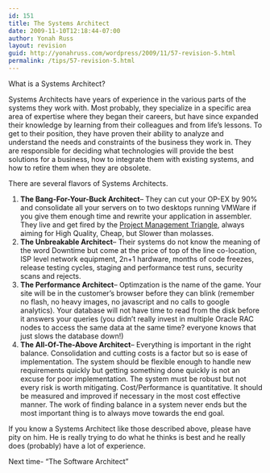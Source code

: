 ```yaml
---
id: 151
title: The Systems Architect
date: 2009-11-10T12:18:44-07:00
author: Yonah Russ
layout: revision
guid: http://yonahruss.com/wordpress/2009/11/57-revision-5.html
permalink: /tips/57-revision-5.html
---
```

What is a Systems Architect?

Systems Architects have years of experience in the various parts of the systems they work with. Most probably, they specialize in a specific area area of expertise where they began their careers, but have since expanded their knowledge by learning from their colleagues and from life&#8217;s lessons. To get to their position, they have proven their ability to analyze and understand the needs and constraints of the business they work in. They are responsible for deciding what technologies will provide the best solutions for a business, how to integrate them with existing systems, and how to retire them when they are obsolete.

There are several flavors of Systems Architects.

  1. **The Bang-For-Your-Buck Architect**&#8211; They can cut your OP-EX by 90% and consolidate all your servers on to two desktops running VMWare if you give them enough time and rewrite your application in assembler. They live and get fired by the <a rel="nofollow" href="http://en.wikipedia.org/wiki/Project_triangle#Project_Management_Triangle">Project Management Triangle</a>, always aiming for High Quality, Cheap, but Slower than molasses.
  2. **The Unbreakable Architect**&#8211; Their systems do not know the meaning of the word Downtime but come at the price of top of the line co-location, ISP level network equipment, 2n+1 hardware, months of code freezes, release testing cycles, staging and performance test runs, security scans and rejects.
  3. **The Performance Architect**&#8211; Optimzation is the name of the game. Your site will be in the customer&#8217;s browser before they can blink (remember no flash, no heavy images, no javascript and no calls to google analytics). Your database will not have time to read from the disk before it answers your queries (you didn&#8217;t really invest in multiple Oracle RAC nodes to access the same data at the same time? everyone knows that just slows the database down!)
  4. **The All-Of-The-Above Architect**&#8211; Everything is important in the right balance. Consolidation and cutting costs is a factor but so is ease of implementation. The system should be flexible enough to handle new requirements quickly but getting something done quickly is not an excuse for poor implementation. The system must be robust but not every risk is worth mitigating. Cost/Performance is quantitative. It should be measured and improved if necessary in the most cost effective manner. The work of finding balance in a system never ends but the most important thing is to always move towards the end goal.

If you know a Systems Architect like those described above, please have pity on him. He is really trying to do what he thinks is best and he really does (probably) have a lot of experience.

Next time- &#8220;The Software Architect&#8221;